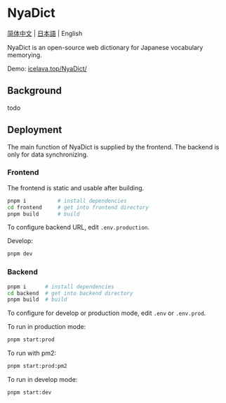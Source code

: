 # NyaDict

[简体中文](./docs/ReadMe.zh-Hans.md) | [日本語](./docs/ReadMe.ja.md) | English

NyaDict is an open-source web dictionary for Japanese vocabulary memorying.

Demo: [icelava.top/NyaDict/](https://icelava.top/NyaDict/)

## Background

todo

## Deployment

The main function of NyaDict is supplied by the frontend. The backend is only for data synchronizing.

### Frontend

The frontend is static and usable after building.

```bash
pnpm i          # install dependencies
cd frontend     # get into frontend directory
pnpm build      # build
```

To configure backend URL, edit `.env.production`.

Develop:

```bash
pnpm dev
```

### Backend

```bash
pnpm i      # install dependencies
cd backend  # get into backend directory
pnpm build  # build
```

To configure for develop or production mode, edit `.env` or `.env.prod`.

To run in production mode:

```bash
pnpm start:prod
```

To run with pm2:

```bash
pnpm start:prod:pm2
```

To run in develop mode:

```bash
pnpm start:dev
```
